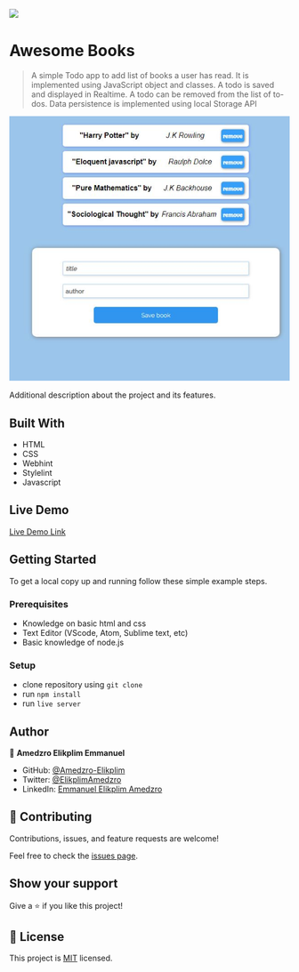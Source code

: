 ![](https://img.shields.io/badge/Microverse-blueviolet)

# Awesome Books

> A simple Todo app to add list of books a user has read. It is implemented using JavaScript object and classes. A todo is saved and displayed in Realtime. A todo can be removed from the list of to-dos. Data persistence is implemented using local Storage API

![screenshot](./image.JPG)

Additional description about the project and its features.

## Built With

- HTML
- CSS
- Webhint
- Stylelint
- Javascript

## Live Demo

[Live Demo Link](https://amedzro-elikplim.github.io/Awesome-books/)


## Getting Started

To get a local copy up and running follow these simple example steps.

### Prerequisites

- Knowledge on basic html and css
- Text Editor (VScode, Atom, Sublime text, etc)
- Basic knowledge of node.js

### Setup

- clone repository using `git clone`
- run `npm install`
- run `live server`

## Author

👤 **Amedzro Elikplim Emmanuel**

- GitHub: [@Amedzro-Elikplim](https://github.com/Amedzro-Elikplim)
- Twitter: [@ElikplimAmedzro](https://twitter.com/Amedzro-Elikplim)
- LinkedIn: [Emmanuel Elikplim Amedzro](https://www.linkedin.com/in/emmanuel-elikplim-amedzro-187590125/)


## 🤝 Contributing

Contributions, issues, and feature requests are welcome!

Feel free to check the [issues page](../../issues/).

## Show your support

Give a ⭐️ if you like this project!

## 📝 License

This project is [MIT](./LICENSE) licensed.